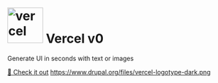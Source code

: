 # <img width="80" alt="vercel" src="https://www.drupal.org/files/vercel-logotype-dark.png">  Vercel v0 
Generate UI in seconds with text or images
<br>

[🧳 Check it out](https://v0.dev/)
https://www.drupal.org/files/vercel-logotype-dark.png
